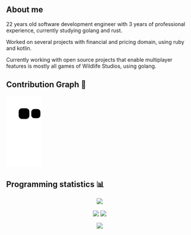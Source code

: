 ## About me
22 years old software development engineer with 3 years of professional experience, currently studying golang and rust.

Worked on several projects with financial and pricing domain, using ruby and kotlin.

Currently working with open source projects that enable multiplayer features is mostly all games of Wildlife Studios, using golang.

## Contribution Graph 🐍
![snake gif](https://github.com/GuilhermBrSp/GuilhermBrSp/blob/output/github-contribution-grid-snake.svg)


## Programming statistics 📊

<p align = "center">
 <img  src="https://github-readme-streak-stats.herokuapp.com/?user=GuilhermBrSp&show_icons=true&locale=en&layout=compact&theme=radical&line_height=0" />
</p> 

<p align = "center">
  <img  src = "https://github-readme-stats.vercel.app/api?username=GuilhermBrSp&show_icons=true&theme=radical&line_height=27">
  <img src = "https://github-readme-stats.vercel.app/api/top-langs/?username=GuilhermBrSp&hide=html,css,java,shaderlab,kotlin,hlsl&theme=radical">
</p>

<p align = "center">
 <img src="https://activity-graph.herokuapp.com/graph?username=GuilhermBrSp&theme=redical">
</p> 
